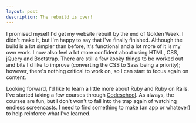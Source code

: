 ```yaml
---
layout: post
description: The rebuild is over!
---
```


I promised myself I'd get my website rebuilt by the end of Golden Week. I didn't
make it, but I'm happy to say that I've finally finished. Although the build is a 
lot simpler than before, it's functional and a lot more of it is my own work. I now also feel 
a lot more confident about using HTML, CSS, jQuery and Bootstrap. There are still 
a few kooky things to be worked out and bits I'd like to improve (converting the 
CSS to Sass being a priority); however, there's nothing critical to work on, so 
I can start to focus again on content.

Looking forward, I'd like to learn a little more about Ruby and Ruby on Rails. I've 
started taking a few courses through <a href="https://www.codeschool.com/">Codeschool</a>. 
As always, the courses are fun, but I don't won't to fall into the trap again of watching 
endless screencasts. I need to find something to make (an app or whatever) to help
reinforce what I've learned.

